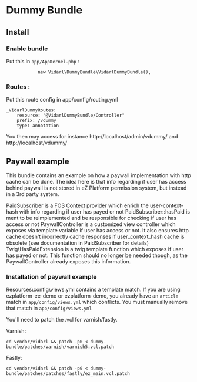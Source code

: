 # Dummy Bundle

## Install

### Enable bundle

Put this in `app/AppKernel.php` :

```
            new Vidarl\DummyBundle\VidarlDummyBundle(),
```

### Routes :

Put this route config in app/config/routing.yml

```
_VidarlDummyRoutes:
    resource: "@VidarlDummyBundle/Controller"
    prefix: /vdummy
    type: annotation

```

You then may access for instance http://localhost/admin/vdummy/ and http://localhost/vdummy/

## Paywall example

This bundle contains an example on how a paywall implementation with http cache can be done. The idea here is that info 
regarding if user has access behind paywall is not stored in eZ Platform permission system, but instead in a 3rd party system.

PaidSubscriber is a FOS Context provider which enrich the user-context-hash with info regarding if user has payed or not
PaidSubscriber::hasPaid is ment to be reimplemented and be responsible for checking if user has access or not
PaywallController is a customized view controller which exposes via template variable if user has access or not. It also ensures
http cache doesn't incorrectly cache responses if user_context_hash cache is obsolete (see documentation in PaidSubscriber for details)
Twig\HasPaidExtension is a twig template function which exposes if user has payed or not. This function should no longer be needed though, as the PaywallController
already exposes this information.

### Installation of paywall example

Resources\config\views.yml contains a template match. If you are using ezplatform-ee-demo or ezplatform-demo, you already have an
`article` match in `app/config/views.yml` which conflicts. You must manually remove that match in `app/config/views.yml`

You'll need to patch the .vcl for varnish/fastly.

Varnish:

```
cd vendor/vidarl && patch -p0 < dummy-bundle/patches/varnish/varnish5.vcl.patch
```

Fastly:

```
cd vendor/vidarl && patch -p0 < dummy-bundle/patches/patches/fastly/ez_main.vcl.patch
```
